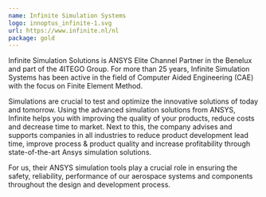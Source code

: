 ```yaml
---
name: Infinite Simulation Systems
logo: innoptus_infinite-1.svg
url: https://www.infinite.nl/nl
package: gold
---
```

Infinite Simulation Solutions is ANSYS Elite Channel Partner in the Benelux and part of the 4ITEGO Group. For more than 25 years, Infinite Simulation Systems has been active in the field of Computer Aided Engineering (CAE) with the focus on Finite Element Method. 

Simulations are crucial to test and optimize the innovative solutions of today and tomorrow. Using the advanced simulation solutions from ANSYS, Infinite helps you with improving the quality of your products, reduce costs and decrease time to market. Next to this, the company advises and supports companies in all industries to reduce product development lead time, improve process & product quality and increase profitability through state-of-the-art Ansys simulation solutions.

For us, their ANSYS simulation tools play a crucial role in ensuring the safety, reliability, performance of our aerospace systems and components throughout the design and development process.
